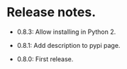 # Release notes.

* 0.8.3: Allow installing in Python 2.

* 0.8.1: Add description to pypi page.

* 0.8.0: First release.
